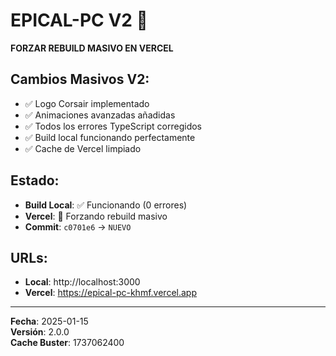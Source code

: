 # EPICAL-PC V2 🚀

**FORZAR REBUILD MASIVO EN VERCEL**

## Cambios Masivos V2:
- ✅ Logo Corsair implementado
- ✅ Animaciones avanzadas añadidas  
- ✅ Todos los errores TypeScript corregidos
- ✅ Build local funcionando perfectamente
- ✅ Cache de Vercel limpiado

## Estado:
- **Build Local**: ✅ Funcionando (0 errores)
- **Vercel**: 🔄 Forzando rebuild masivo
- **Commit**: `c0701e6` → `NUEVO`

## URLs:
- **Local**: http://localhost:3000
- **Vercel**: https://epical-pc-khmf.vercel.app

---
**Fecha**: 2025-01-15  
**Versión**: 2.0.0  
**Cache Buster**: 1737062400